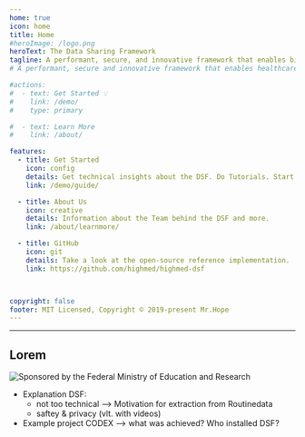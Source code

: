 ```yaml
---
home: true
icon: home
title: Home
#heroImage: /logo.png
heroText: The Data Sharing Framework
tagline: A performant, secure, and innovative framework that enables biomedical researchers to extract value from routine data. 
# A performant, secure and innovative framework that enables healthcare data exchange across organizational boundaries. 

#actions:
#  - text: Get Started 💡
#    link: /demo/
#    type: primary

#  - text: Learn More
#    link: /about/

features:
  - title: Get Started 
    icon: config
    details: Get technical insights about the DSF. Do Tutorials. Start Coding 
    link: /demo/guide/

  - title: About Us
    icon: creative
    details: Information about the Team behind the DSF and more.
    link: /about/learnmore/

  - title: GitHub
    icon: git
    details: Take a look at the open-source reference implementation.
    link: https://github.com/highmed/highmed-dsf



copyright: false
footer: MIT Licensed, Copyright © 2019-present Mr.Hope
---
```

---
## Lorem

![Sponsored by the Federal Ministry of Education and Research ](/bmbf.svg)
- Explanation DSF:
    - not too technical —> Motivation for extraction from Routinedata
    - saftey & privacy (vlt. with videos)
- Example project CODEX —> what was achieved? Who installed DSF?